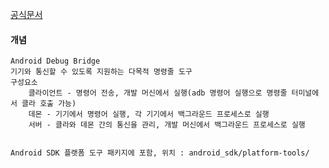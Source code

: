 [공식문서](https://developer.android.com/tools/adb?hl=ko)
#### 개념
	Android Debug Bridge
	기기와 통신할 수 있도록 지원하는 다목적 명령줄 도구
	구성요소 
		클라이언트 - 명령어 전송, 개발 머신에서 실행(adb 명령어 실행으로 명령줄 터미널에서 클라 호출 가능)
		데몬 - 기기에서 명령어 실행, 각 기기에서 백그라운드 프로세스로 실행
		서버 - 클라와 데몬 간의 통신을 관리, 개발 머신에서 백그라운드 프로세스로 실행


	Android SDK 플랫폼 도구 패키지에 포함, 위치 : android_sdk/platform-tools/
